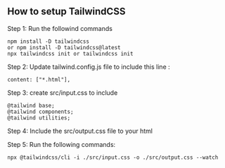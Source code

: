 ## How to setup TailwindCSS

Step 1: Run the followind commands

```
npm install -D tailwindcss
or npm install -D tailwindcss@latest
npx tailwindcss init or tailwindcss init
```

Step 2: Update tailwind.config.js file to include this line :
```
content: ["*.html"],
```

Step 3: create src/input.css to include

```
@tailwind base;
@tailwind components;
@tailwind utilities;
```

Step 4: Include the src/output.css file to your html

Step 5: Run the following commands:
```
npx @tailwindcss/cli -i ./src/input.css -o ./src/output.css --watch

```

